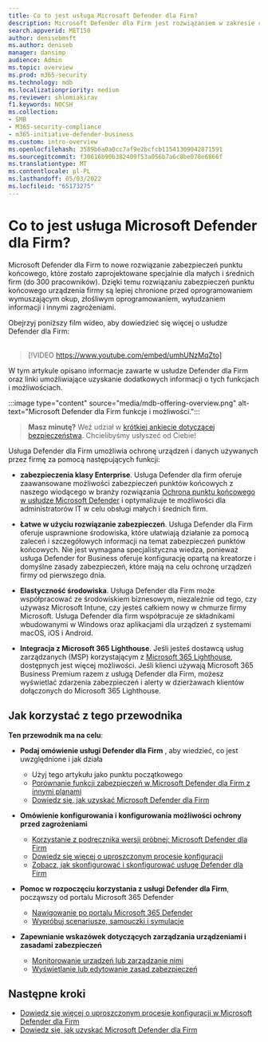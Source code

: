 ```yaml
---
title: Co to jest usługa Microsoft Defender dla Firm?
description: Microsoft Defender dla Firm jest rozwiązaniem w zakresie cyberbezpieczeństwa dla małych i średnich firm. Usługa Defender dla Firm chroni przed zagrożeniami na urządzeniach.
search.appverid: MET150
author: denisebmsft
ms.author: deniseb
manager: dansimp
audience: Admin
ms.topic: overview
ms.prod: m365-security
ms.technology: mdb
ms.localizationpriority: medium
ms.reviewer: shlomiakirav
f1.keywords: NOCSH
ms.collection:
- SMB
- M365-security-compliance
- m365-initiative-defender-business
ms.custom: intro-overview
ms.openlocfilehash: 3589b6a0a0cc7af9e2bcfcb11541309042871591
ms.sourcegitcommit: f30616b90b382409f53a056b7a6c8be078e6866f
ms.translationtype: MT
ms.contentlocale: pl-PL
ms.lasthandoff: 05/03/2022
ms.locfileid: "65173275"
---
```

# <a name="what-is-microsoft-defender-for-business"></a>Co to jest usługa Microsoft Defender dla Firm?

Microsoft Defender dla Firm to nowe rozwiązanie zabezpieczeń punktu końcowego, które zostało zaprojektowane specjalnie dla małych i średnich firm (do 300 pracowników). Dzięki temu rozwiązaniu zabezpieczeń punktu końcowego urządzenia firmy są lepiej chronione przed oprogramowaniem wymuszającym okup, złośliwym oprogramowaniem, wyłudzaniem informacji i innymi zagrożeniami. 

Obejrzyj poniższy film wideo, aby dowiedzieć się więcej o usłudze Defender dla Firm: <br/><br/>

> [!VIDEO https://www.youtube.com/embed/umhUNzMqZto]

W tym artykule opisano informacje zawarte w usłudze Defender dla Firm oraz linki umożliwiające uzyskanie dodatkowych informacji o tych funkcjach i możliwościach.

:::image type="content" source="media/mdb-offering-overview.png" alt-text="Microsoft Defender dla Firm funkcje i możliwości.":::

>
> **Masz minutę?**
> Weź udział w <a href="https://microsoft.qualtrics.com/jfe/form/SV_0JPjTPHGEWTQr4y" target="_blank">krótkiej ankiecie dotyczącej bezpieczeństwa</a>. Chcielibyśmy usłyszeć od Ciebie!
>

Usługa Defender dla Firm umożliwia ochronę urządzeń i danych używanych przez firmę za pomocą następujących funkcji:

- **zabezpieczenia klasy Enterprise**. Usługa Defender dla firm oferuje zaawansowane możliwości zabezpieczeń punktów końcowych z naszego wiodącego w branży rozwiązania [Ochrona punktu końcowego w usłudze Microsoft Defender](../defender-endpoint/microsoft-defender-endpoint.md) i optymalizuje te możliwości dla administratorów IT w celu obsługi małych i średnich firm.

- **Łatwe w użyciu rozwiązanie zabezpieczeń**. Usługa Defender dla Firm oferuje usprawnione środowiska, które ułatwiają działanie za pomocą zaleceń i szczegółowych informacji na temat zabezpieczeń punktów końcowych. Nie jest wymagana specjalistyczna wiedza, ponieważ usługa Defender for Business oferuje konfigurację opartą na kreatorze i domyślne zasady zabezpieczeń, które mają na celu ochronę urządzeń firmy od pierwszego dnia.

- **Elastyczność środowiska**. Usługa Defender dla Firm może współpracować ze środowiskiem biznesowym, niezależnie od tego, czy używasz Microsoft Intune, czy jesteś całkiem nowy w chmurze firmy Microsoft. Usługa Defender dla firm współpracuje ze składnikami wbudowanymi w Windows oraz aplikacjami dla urządzeń z systemami macOS, iOS i Android.

- **Integracja z Microsoft 365 Lighthouse**. Jeśli jesteś dostawcą usług zarządzanych (MSP) korzystającym z [Microsoft 365 Lighthouse](../../lighthouse/m365-lighthouse-overview.md), dostępnych jest więcej możliwości. Jeśli klienci używają Microsoft 365 Business Premium razem z usługą Defender dla Firm, możesz wyświetlać zdarzenia zabezpieczeń i alerty w dzierżawach klientów dołączonych do Microsoft 365 Lighthouse.

## <a name="how-to-use-this-guide"></a>Jak korzystać z tego przewodnika

**Ten przewodnik ma na celu**:

- **Podaj omówienie usługi Defender dla Firm** , aby wiedzieć, co jest uwzględnione i jak działa
   - Użyj tego artykułu jako punktu początkowego
   - [Porównanie funkcji zabezpieczeń w Microsoft Defender dla Firm z innymi planami](compare-mdb-m365-plans.md) 
   - [Dowiedz się, jak uzyskać Microsoft Defender dla Firm](get-defender-business.md)

- **Omówienie konfigurowania i konfigurowania możliwości ochrony przed zagrożeniami** 
   - [Korzystanie z podręcznika wersji próbnej: Microsoft Defender dla Firm](trial-playbook-defender-business.md)
   - [Dowiedz się więcej o uproszczonym procesie konfiguracji](mdb-simplified-configuration.md)
   - [Zobacz, jak skonfigurować i skonfigurować usługę Defender dla Firm](mdb-setup-configuration.md)

- **Pomoc w rozpoczęciu korzystania z usługi Defender dla Firm**, począwszy od portalu Microsoft 365 Defender 
   - [Nawigowanie po portalu Microsoft 365 Defender](mdb-get-started.md)
   - [Wypróbuj scenariusze, samouczki i symulacje](mdb-tutorials.md)

- **Zapewnianie wskazówek dotyczących zarządzania urządzeniami i zasadami zabezpieczeń**
   - [Monitorowanie urządzeń lub zarządzanie nimi](mdb-manage-devices.md)
   - [Wyświetlanie lub edytowanie zasad zabezpieczeń](mdb-view-edit-policies.md)

## <a name="next-steps"></a>Następne kroki

- [Dowiedz się więcej o uproszczonym procesie konfiguracji w Microsoft Defender dla Firm](mdb-simplified-configuration.md)
- [Dowiedz się, jak uzyskać Microsoft Defender dla Firm](get-defender-business.md)
